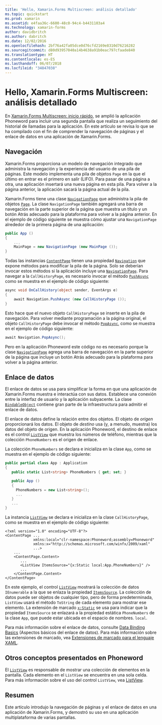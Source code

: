 ```yaml
---
title: 'Hello, Xamarin.Forms Multiscreen: análisis detallado'
ms.topic: quickstart
ms.prod: xamarin
ms.assetid: e4faa36c-6600-48c0-94c4-b4431103a4
ms.technology: xamarin-forms
author: davidbritch
ms.author: dabritch
ms.date: 12/02/2016
ms.openlocfilehash: 2bf76a42fa05dce0d76cfd2169e8310d76216282
ms.sourcegitcommit: d80d93957040a14b4638a91b0eac797cfaade840
ms.translationtype: HT
ms.contentlocale: es-ES
ms.lasthandoff: 06/07/2018
ms.locfileid: "34847038"
---
```

# <a name="xamarinforms-multiscreen-deep-dive"></a>Hello, Xamarin.Forms Multiscreen: análisis detallado

En [Xamarin.Forms Multiscreen: inicio rápido](~/xamarin-forms/get-started/hello-xamarin-forms-multiscreen/quickstart.md), se amplió la aplicación Phoneword para incluir una segunda pantalla que realiza un seguimiento del historial de llamadas para la aplicación. En este artículo se revisa lo que se ha compilado con el fin de comprender la navegación de páginas y el enlace de datos en una aplicación de Xamarin.Forms.

## <a name="navigation"></a>Navegación

Xamarin.Forms proporciona un modelo de navegación integrado que administra la navegación y la experiencia del usuario de una pila de páginas. Este modelo implementa una pila de objetos `Page` en la que el último en entrar es el primero en salir (LIFO). Para pasar de una página a otra, una aplicación insertará una nueva página en esta pila. Para volver a la página anterior, la aplicación sacará la página actual de la pila.

Xamarin.Forms tiene una clase [`NavigationPage`](https://developer.xamarin.com/api/type/Xamarin.Forms.NavigationPage/) que administra la pila de objetos [`Page`](https://developer.xamarin.com/api/type/Xamarin.Forms.Page/). La clase `NavigationPage` también agregará una barra de navegación en la parte superior de la página que muestra un título y un botón <span class="uiitem">Atrás</span> adecuado para la plataforma para volver a la página anterior. En el ejemplo de código siguiente se muestra cómo ajustar una `NavigationPage` alrededor de la primera página de una aplicación:

```csharp
public App ()
{
    ...
    MainPage = new NavigationPage (new MainPage ());
}
```

Todas las instancias [`ContentPage`](https://developer.xamarin.com/api/type/Xamarin.Forms.ContentPage/) tienen una propiedad [`Navigation`](https://developer.xamarin.com/api/property/Xamarin.Forms.VisualElement.Navigation/) que expone métodos para modificar la pila de la página. Solo se deberían invocar estos métodos si la aplicación incluye una [`NavigationPage`](https://developer.xamarin.com/api/type/Xamarin.Forms.NavigationPage/). Para navegar a la `CallHistoryPage`, es necesario invocar el método [`PushAsync`](https://developer.xamarin.com/api/member/Xamarin.Forms.NavigationPage.PushAsync/p/Xamarin.Forms.Page/) como se muestra en el ejemplo de código siguiente:

```csharp
async void OnCallHistory(object sender, EventArgs e)
{
    await Navigation.PushAsync (new CallHistoryPage ());
}
```

Esto hace que el nuevo objeto `CallHistoryPage` se inserte en la pila de navegación. Para volver mediante programación a la página original, el objeto `CallHistoryPage` debe invocar el método [`PopAsync`](https://developer.xamarin.com/api/member/Xamarin.Forms.NavigationPage.PopAsync()/), como se muestra en el ejemplo de código siguiente:

```csharp
await Navigation.PopAsync();
```

Pero en la aplicación Phoneword este código no es necesario porque la clase [`NavigationPage`](https://developer.xamarin.com/api/type/Xamarin.Forms.NavigationPage/) agrega una barra de navegación en la parte superior de la página que incluye un botón <span class="uiitem">Atrás</span> adecuado para la plataforma para volver a la página anterior.

## <a name="data-binding"></a>Enlace de datos

El enlace de datos se usa para simplificar la forma en que una aplicación de Xamarin.Forms muestra e interactúa con sus datos. Establece una conexión entre la interfaz de usuario y la aplicación subyacente. La clase [`BindableObject`](https://developer.xamarin.com/api/type/Xamarin.Forms.BindableObject/) contiene gran parte de la infraestructura para admitir el enlace de datos.

El enlace de datos define la relación entre dos objetos. El objeto de *origen* proporcionará los datos. El objeto de *destino* usa (y, a menudo, muestra) los datos del objeto de origen. En la aplicación Phoneword, el destino de enlace es el control [`ListView`](https://developer.xamarin.com/api/type/Xamarin.Forms.ListView/) que muestra los números de teléfono, mientras que la colección `PhoneNumbers` es el origen de enlace.

La colección `PhoneNumbers` se declara e inicializa en la clase `App`, como se muestra en el ejemplo de código siguiente:

```csharp
public partial class App : Application
{
   public static List<string> PhoneNumbers { get; set; }

   public App ()
   {
     PhoneNumbers = new List<string>();
     ...
   }
   ...
}
```

La instancia [`ListView`](https://developer.xamarin.com/api/type/Xamarin.Forms.ListView/) se declara e inicializa en la clase `CallHistoryPage`, como se muestra en el ejemplo de código siguiente:

```xaml
<?xml version="1.0" encoding="UTF-8"?>
<ContentPage ...
             xmlns:local="clr-namespace:Phoneword;assembly=Phoneword"
             xmlns:x="http://schemas.microsoft.com/winfx/2009/xaml"
             ...>
    ...
    <ContentPage.Content>
       ...
       <ListView ItemsSource="{x:Static local:App.PhoneNumbers}" />
       ...
    </ContentPage.Content>
</ContentPage>
```

En este ejemplo, el control [`ListView`](https://developer.xamarin.com/api/type/Xamarin.Forms.ListView/) mostrará la colección de datos `IEnumerable` a la que se enlaza la propiedad [`ItemsSource`](https://developer.xamarin.com/api/property/Xamarin.Forms.ItemsView.ItemsSource/). La colección de datos puede ser objetos de cualquier tipo, pero de forma predeterminada, `ListView` usará el método `ToString` de cada elemento para mostrar ese elemento. La extensión de marcado [`x:Static`](https://developer.xamarin.com/api/type/Xamarin.Forms.Xaml.StaticExtension/) se usa para indicar que la propiedad `ItemsSource` se enlazará a la propiedad estática `PhoneNumbers` de la clase `App`, que puede estar ubicada en el espacio de nombres. `local`.

Para más información sobre el enlace de datos, consulte [Data Binding Basics](~/xamarin-forms/xaml/xaml-basics/data-binding-basics.md) (Aspectos básicos del enlace de datos). Para más información sobre las extensiones de marcado, vea [Extensiones de marcado para el lenguaje XAML](~/xamarin-forms/xaml/xaml-basics/xaml-markup-extensions.md).

## <a name="additional-concepts-introduced-in-phoneword"></a>Otros conceptos presentados en Phoneword

El [`ListView`](https://developer.xamarin.com/api/type/Xamarin.Forms.ListView/) es responsable de mostrar una colección de elementos en la pantalla. Cada elemento en el `ListView` se encuentra en una sola celda. Para más información sobre el uso del control `ListView`, vea [ListView](~/xamarin-forms/user-interface/listview/index.md).

## <a name="summary"></a>Resumen

Este artículo introdujo la navegación de páginas y el enlace de datos en una aplicación de Xamarin.Forms, y demostró su uso en una aplicación multiplataforma de varias pantallas.
